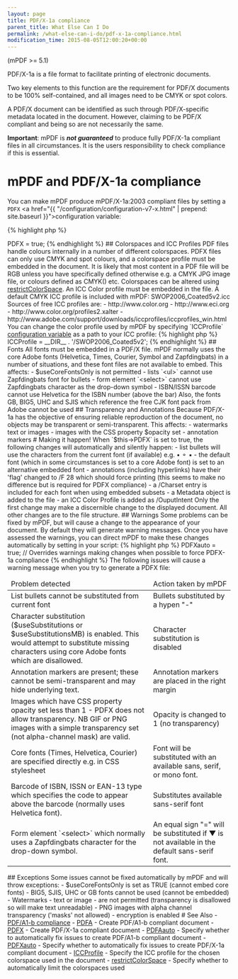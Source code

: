 ```yaml
---
layout: page
title: PDF/X-1a compliance
parent_title: What Else Can I Do
permalink: /what-else-can-i-do/pdf-x-1a-compliance.html
modification_time: 2015-08-05T12:00:20+00:00
---
```


(mPDF >= 5.1)

PDF/X-1a is a file format to facilitate printing of electronic documents.

Two key elements to this function are the requirement for PDF/X documents to be 100% self-contained, and all images 
need to be CMYK or spot colors.

A PDF/X document can be identified as such through PDF/X-specific metadata located in the document. However, 
claiming to be PDF/X compliant and being so are not necessarily the same.

**Important**: mPDF is ***not guaranteed*** to produce fully PDF/X-1a compliant files in all circumstances. 
It is the users responsibility to check compliance if this is essential.

# mPDF and PDF/X-1a compliance

You can make mPDF produce mPDF/X-1a:2003 compliant files by setting a `PDFX`
<a href="{{ "/configuration/configuration-v7-x.html" | prepend: site.baseurl }}">configuration variable</a>:

{% highlight php %}
<?php

$this->PDFX = true;
{% endhighlight %}

## Colorspaces and ICC Profiles

PDF files handle colours internally in a number of different colorspaces. PDFX files can only use CMYK and spot colours, 
and a colorspace profile must be embedded in the document.

It is likely that most content in a PDF file will be RGB unless you have specifically defined otherwise e.g. 
a CMYK JPG image file, or colours defined as CMYK() etc.

Colorspaces can be altered using 
<a href="{{ "/reference/mpdf-variables/restrictcolorspace.html" | prepend: site.baseurl }}">restrictColorSpace</a>.

An ICC Color profile must be embedded in the file.

A default CMYK ICC profile is included with mPDF: SWOP2006_Coated5v2.icc

Sources of free ICC profiles are:

- http://www.color.org
- http://www.eci.org
- http://www.color.org/profiles2.xalter 
- http://www.adobe.com/support/downloads/iccprofiles/iccprofiles_win.html 

You can change the color profile used by mPDF by specifying `ICCProfile` 
<a href="{{ "/configuration/configuration-v7-x.html" | prepend: site.baseurl }}">configuration variable</a> as 
a path to your ICC profile:

{% highlight php %}
<?php

$mpdf->ICCProfile = __DIR__ . '/SWOP2006_Coated5v2';
{% endhighlight %}

## Fonts

All fonts must be embedded in a PDF/X file. mPDF normally uses the core Adobe fonts (Helvetica, Times, Courier, 
Symbol and Zapfdingbats) in a number of situations, and these font files are not available to embed. This affects:

- <span class="parameter">$useCoreFontsOnly</span> is not permitted
- lists `&lt;ul&gt;` cannot use Zapfdingbats font for bullets
- form element `&lt;select&gt;` cannot use Zapfdingbats character as the drop-down symbol
- ISBN/ISSN barcode cannot use Helvetica for the ISBN number (above the bar)

Also, the fonts GB, BIG5, UHC and SJIS which reference the free CJK font pack from Adobe cannot be used

## Transparency and Annotations

Because PDF/X-1a has the objective of ensuring reliable reproduction of the document, no objects may be transparent 
or semi-transparent. This affects:

- watermarks text or images
- images with the CSS property <span class="parameter">$opacity</span> set
- annotation markers

# Making it happen!

When `$this->PDFX` is set to true, the following changes will automatically and silently happen:

- list bullets will use the characters from the current font (if available) e.g. • ⚬ ▪ 
- the default font (which in some circumstances is set to a core Adobe font) is set to an alternative embedded font
- annotations (including hyperlinks) have their 'flag' changed to /F 28 which should force printing 
  (this seems to make no difference but is required for PDFX compliance)
- a /Charset entry is included for each font when using embedded subsets
- a Metadata object is added to the file 
- an ICC Color Profile is added as /OuputIntent

Only the first change may make a discernible change to the displayed document. All other changes are to the file structure.

## Warnings

Some problems can be fixed by mPDF, but will cause a change to the appearance of your document. By default they will 
generate warning messages. Once you have assessed the warnings, you can direct mPDF to make these changes automatically 
by setting in your script:

{% highlight php %}
<?php

$mpdf->PDFXauto = true; // Overrides warnings making changes when possible to force PDFX-1a compliance
{% endhighlight %}

The following issues will cause a warning message when you try to generate a PDFX file:

<table class="table">
    <thead>
        <tr>
            <td>Problem detected</td>
            <td>Action taken by mPDF</td>
        </tr>
    </thead>
    <tbody>
        <tr>
            <td>List bullets cannot be substituted from current font</td>
            <td>Bullets substituted by a hypen "-"</td>
        </tr>
        <tr>
            <td>

                Character substitution (<span class="parameter">$useSubstitutions</span> or 
                <span class="parameter">$useSubstitutionsMB</span>) is enabled. This would attempt to substitute 
                missing characters using core Adobe fonts which are disallowed.

            </td>
            <td>Character substitution is disabled

            </td>
        </tr>
        <tr>
            <td>Annotation markers are present; these cannot be semi-transparent and may hide underlying text.</td>
            <td>Annotation markers are placed in the right margin</td>
        </tr>
        <tr>
            <td>

                Images which have CSS property opacity set less than 1 - PDFX does not allow transparency. NB GIF or 
                PNG images with a simple transparency set (not alpha-channel mask) are valid.

            </td>
            <td>Opacity is changed to 1 (no transparency)</td>
        </tr>
        <tr>
            <td>Core fonts (Times, Helvetica, Courier) are specified directly e.g. in CSS stylesheet</td>
            <td>Font will be substituted with an available sans, serif, or mono font.</td>
        </tr>
        <tr>
            <td>
                Barcode of ISBN, ISSN or EAN-13 type which specifies the code to appear above the barcode 
                (normally uses Helvetica font).
            </td>
            <td>Substitutes available sans-serif font</td>
        </tr>
        <tr>
            <td>Form element `&lt;select&gt;` which normally uses a Zapfdingbats character for the drop-down symbol.</td>
            <td>An equal sign "=" will be substituted if ▼ is not available in the default sans-serif font.</td>
        </tr>
    </tbody>
</table>


## Exceptions

Some issues cannot be fixed automatically by mPDF and will throw exceptions:

- <span class="parameter">$useCoreFontsOnly</span> is set as <span class="smallblock">TRUE</span> (cannot embed core fonts)
- BIG5, SJIS, UHC or GB fonts cannot be used (cannot be embedded)
- Watermarks - text or image - are not permitted (transparency is disallowed so will make text unreadable)
- PNG images with alpha channel transparency ('masks' not allowed)
- encryption is enabled

# See Also

- <a href="{{ "/what-else-can-i-do/pdf-a1-b-compliance.html" | prepend: site.baseurl }}">PDF/A1-b compliance</a>
- <a href="{{ "/reference/mpdf-variables/pdfa.html" | prepend: site.baseurl }}">PDFA</a> - Create PDF/A1-b compliant document
- <a href="{{ "/reference/mpdf-variables/pdfx.html" | prepend: site.baseurl }}">PDFX</a> - Create PDF/X-1a compliant document
- <a href="{{ "/reference/mpdf-variables/pdfaauto.html" | prepend: site.baseurl }}">PDFAauto</a> - Specify whether to automatically fix issues to create PDF/A1-b compliant document
- <a href="{{ "/reference/mpdf-variables/pdfxauto.html" | prepend: site.baseurl }}">PDFXauto</a> - Specify whether to automatically fix issues to create PDF/X-1a compliant document
- <a href="{{ "/reference/mpdf-variables/iccprofile.html" | prepend: site.baseurl }}">ICCProfile</a> - Specify the ICC profile for the chosen colorspace used in the document
- <a href="{{ "/reference/mpdf-variables/restrictcolorspace.html" | prepend: site.baseurl }}">restrictColorSpace</a> - Specify whether to automatically limit the colorspaces used
